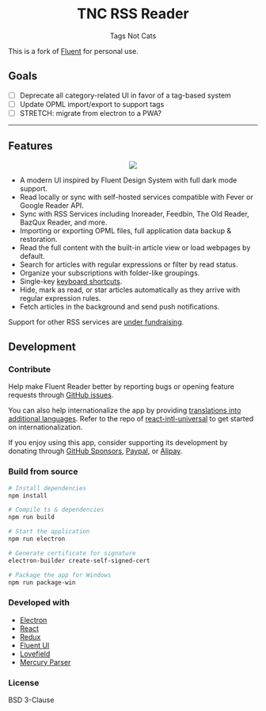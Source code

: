 <h1 align="center">TNC RSS Reader</h1>
<p align="center">Tags Not Cats</p>

This is a fork of [Fluent](https://github.com/yang991178/fluent-reader) for personal use.

## Goals
- [ ] Deprecate all category-related UI in favor of a tag-based system
- [ ] Update OPML import/export to support tags
- [ ] STRETCH: migrate from electron to a PWA?

<hr />

## Features

<p align="center">
  <img src="https://github.com/yang991178/fluent-reader/raw/master/docs/imgs/screenshot.jpg">
</p>

- A modern UI inspired by Fluent Design System with full dark mode support.
- Read locally or sync with self-hosted services compatible with Fever or Google Reader API.
- Sync with RSS Services including Inoreader, Feedbin, The Old Reader, BazQux Reader, and more.
- Importing or exporting OPML files, full application data backup & restoration.
- Read the full content with the built-in article view or load webpages by default.
- Search for articles with regular expressions or filter by read status.
- Organize your subscriptions with folder-like groupings.
- Single-key [keyboard shortcuts](https://github.com/yang991178/fluent-reader/wiki/Support#keyboard-shortcuts).
- Hide, mark as read, or star articles automatically as they arrive with regular expression rules.
- Fetch articles in the background and send push notifications.

Support for other RSS services are [under fundraising](https://github.com/yang991178/fluent-reader/issues/23).

## Development

### Contribute

Help make Fluent Reader better by reporting bugs or opening feature requests through [GitHub issues](https://github.com/yang991178/fluent-reader/issues).

You can also help internationalize the app by providing [translations into additional languages](https://github.com/yang991178/fluent-reader/tree/master/src/scripts/i18n).
Refer to the repo of [react-intl-universal](https://github.com/alibaba/react-intl-universal) to get started on internationalization.

If you enjoy using this app, consider supporting its development by donating through [GitHub Sponsors](https://github.com/sponsors/yang991178), [Paypal](https://www.paypal.me/yang991178), or [Alipay](https://hyliu.me/fluent-reader/imgs/alipay.jpg).

### Build from source
```bash
# Install dependencies
npm install

# Compile ts & dependencies
npm run build

# Start the application
npm run electron

# Generate certificate for signature
electron-builder create-self-signed-cert

# Package the app for Windows
npm run package-win
```

### Developed with

- [Electron](https://github.com/electron/electron)
- [React](https://github.com/facebook/react)
- [Redux](https://github.com/reduxjs/redux)
- [Fluent UI](https://github.com/microsoft/fluentui)
- [Lovefield](https://github.com/google/lovefield)
- [Mercury Parser](https://github.com/postlight/mercury-parser)

### License

BSD 3-Clause
